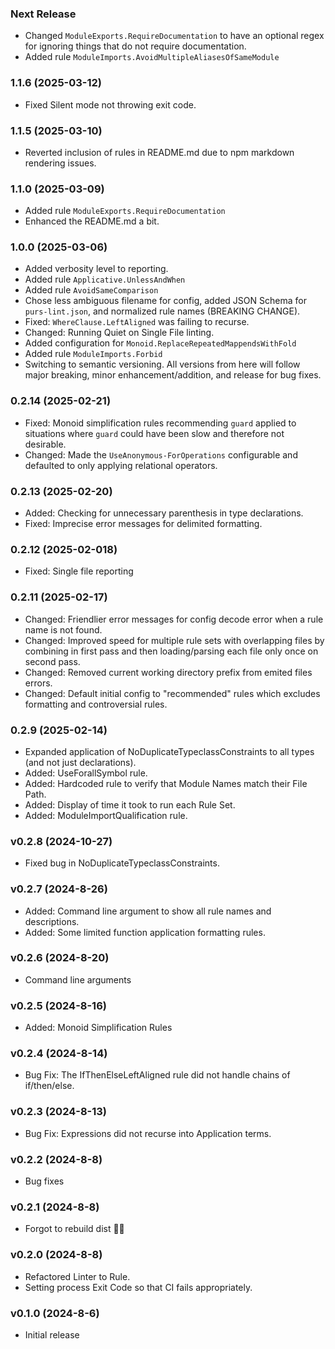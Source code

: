 ### Next Release

- Changed `ModuleExports.RequireDocumentation` to have an optional regex for ignoring things that do not require documentation.
- Added rule `ModuleImports.AvoidMultipleAliasesOfSameModule`

### 1.1.6 (2025-03-12)

- Fixed Silent mode not throwing exit code.

### 1.1.5 (2025-03-10)

- Reverted inclusion of rules in README.md due to npm markdown rendering issues.

### 1.1.0 (2025-03-09)

- Added rule `ModuleExports.RequireDocumentation`
- Enhanced the README.md a bit.

### 1.0.0 (2025-03-06)

- Added verbosity level to reporting.
- Added rule `Applicative.UnlessAndWhen`
- Added rule `AvoidSameComparison`
- Chose less ambiguous filename for config, added JSON Schema for `purs-lint.json`, and normalized rule names (BREAKING CHANGE).
- Fixed: `WhereClause.LeftAligned` was failing to recurse.
- Changed: Running Quiet on Single File linting.
- Added configuration for `Monoid.ReplaceRepeatedMappendsWithFold`
- Added rule `ModuleImports.Forbid`
- Switching to semantic versioning. All versions from here will follow major breaking, minor enhancement/addition, and release for bug fixes.

### 0.2.14 (2025-02-21)

- Fixed: Monoid simplification rules recommending `guard` applied to situations where `guard` could have been slow and therefore not desirable.
- Changed: Made the `UseAnonymous-ForOperations` configurable and defaulted to only applying relational operators.

### 0.2.13 (2025-02-20)

- Added: Checking for unnecessary parenthesis in type declarations.
- Fixed: Imprecise error messages for delimited formatting.

### 0.2.12 (2025-02-018)

- Fixed: Single file reporting

### 0.2.11 (2025-02-17)

- Changed: Friendlier error messages for config decode error when a rule name is not found.
- Changed: Improved speed for multiple rule sets with overlapping files by combining in first pass and then loading/parsing each file only once on second pass.
- Changed: Removed current working directory prefix from emited files errors.
- Changed: Default initial config to "recommended" rules which excludes formatting and controversial rules.

### 0.2.9 (2025-02-14)

- Expanded application of NoDuplicateTypeclassConstraints to all types (and not just declarations).
- Added: UseForallSymbol rule.
- Added: Hardcoded rule to verify that Module Names match their File Path.
- Added: Display of time it took to run each Rule Set.
- Added: ModuleImportQualification rule.

### v0.2.8 (2024-10-27)

- Fixed bug in NoDuplicateTypeclassConstraints.

### v0.2.7 (2024-8-26)

- Added: Command line argument to show all rule names and descriptions.
- Added: Some limited function application formatting rules.

### v0.2.6 (2024-8-20)

- Command line arguments

### v0.2.5 (2024-8-16)

- Added: Monoid Simplification Rules

### v0.2.4 (2024-8-14)

- Bug Fix: The IfThenElseLeftAligned rule did not handle chains of if/then/else.

### v0.2.3 (2024-8-13)

- Bug Fix: Expressions did not recurse into Application terms.

### v0.2.2 (2024-8-8)

- Bug fixes

### v0.2.1 (2024-8-8)

- Forgot to rebuild dist 🤦‍♂️

### v0.2.0 (2024-8-8)

- Refactored Linter to Rule.
- Setting process Exit Code so that CI fails appropriately.

### v0.1.0 (2024-8-6)

- Initial release
